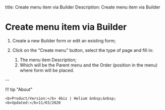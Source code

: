 title: Create menu item via Builder
Description: Create menu item via Builder

# Create menu item via Builder

1.	Create a new Builder form or edit an existing form;

2.	Click on the “Create menu” button, select the type of page and fill in:
    1.	The menu item Description;
    2.	Which will be the Parent menu and the Order (position in the menu) where form will be placed.


--

!!! tip "About"

    <b>Product/Version:</b> 4biz | Helium &nbsp;&nbsp;
    <b>Updated:</b>11/03/2020
